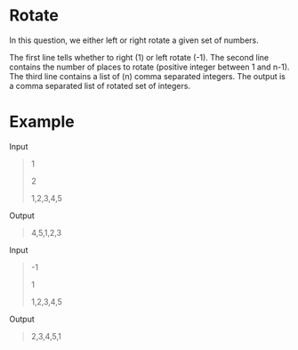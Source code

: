 # Rotate

In this question, we either left or right rotate a given set of numbers.

The first line tells whether to right (1) or left rotate (-1). The second line contains the number of places to rotate (positive integer between 1 and n-1). The third line contains a list of (n) comma separated integers. The output is a comma separated list of rotated set of integers.

# Example 

Input

>1
>
>2
>
>1,2,3,4,5

Output

>4,5,1,2,3

Input

>-1
>
>1
>
>1,2,3,4,5

Output

>2,3,4,5,1
